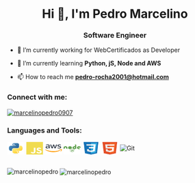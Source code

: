 <h1 align="center">Hi 👋, I'm Pedro Marcelino</h1>
<h3 align="center">Software Engineer</h3>

- 🔭 I’m currently working for WebCertificados as Developer
- 🌱 I’m currently learning **Python, jS, Node and AWS**

- 📫 How to reach me **pedro-rocha2001@hotmail.com**

<h3 align="left">Connect with me:</h3>
<p align="left">
<a href="https://www.linkedin.com/in/marcelinopedro0907" target="blank"><img align="center" src="https://raw.githubusercontent.com/rahuldkjain/github-profile-readme-generator/master/src/images/icons/Social/linked-in-alt.svg" alt="marcelinopedro0907" height="30" width="40" /></a>

<h3 align="left">Languages and Tools:</h3>

<div>
  <img align="center" alt="Python" height="30" width="40" src="https://raw.githubusercontent.com/devicons/devicon/master/icons/python/python-original.svg">
  <img align="center" alt="jS" height="30" width="40" src="https://raw.githubusercontent.com/devicons/devicon/master/icons/javascript/javascript-plain.svg">
  <img align="center" alt="AWS" height="30" width="40" src="https://raw.githubusercontent.com/devicons/devicon/master/icons/amazonwebservices/amazonwebservices-original-wordmark.svg">
  <img align="center" alt="Node.js" height="30" width="40" src="https://github.com/devicons/devicon/blob/master/icons/nodejs/nodejs-plain-wordmark.svg">
  <img align="center" alt="CSS" height="30" width="40" src="https://raw.githubusercontent.com/devicons/devicon/master/icons/css3/css3-original.svg">
  <img align="center" alt="HTML" height="30" width="40" src="https://raw.githubusercontent.com/devicons/devicon/master/icons/html5/html5-original.svg">
  <img align="center" alt="Git" height="30" width="40" src="https://www.vectorlogo.zone/logos/git-scm/git-scm-icon.svg">
    
</div><br>

<div>
<p><img align="left" src="https://github-readme-stats.vercel.app/api?username=marcelinopedro&theme=swift&show_icons=true&locale=pt-br&layout=compact" alt="marcelinopedro" /></p>



<p>&nbsp;<img align="center" src="https://github-readme-stats.vercel.app/api?username=marcelinopedro&theme=swift&show_icons=true&locale=en" alt="marcelinopedro" /></p>
</div>
